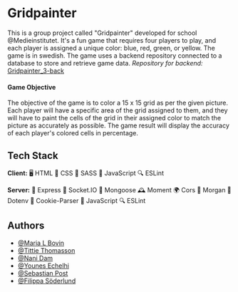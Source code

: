 
# Gridpainter
 
This is a group project called "Gridpainter" developed for school @Medieinstitutet. It's a fun game that requires four players to play, and each player is assigned a unique color: blue, red, green, or yellow. The game is in swedish. The game uses a backend repository connected to a database to store and retrieve game data. 
*Repository for backend:* 
[Gridpainter_3-back](https://github.com/tittieth/gridpainter_3-back)

#### Game Objective
The objective of the game is to color a 15 x 15 grid as per the given picture. Each player will have a specific area of the grid assigned to them, and they will have to paint the cells of the grid in their assigned color to match the picture as accurately as possible. The game result will display the accuracy of each player's colored cells in percentage. 


## Tech Stack

**Client:** 
🖥 HTML
🎨 CSS
💄 SASS
📜 JavaScript
🔍 ESLint


**Server:** 
🚀 Express
🤖 Socket.IO
🍃 Mongoose
🕰 Moment
🌍 Cors
📝 Morgan
🧩 Dotenv
🍪 Cookie-Parser
📜 JavaScript
🔍 ESLint



## Authors

- [@Maria L Bovin](https://github.com/MariaLBovin)
- [@Tittie Thomasson](https://github.com/tittieth)
- [@Nani Dam](https://github.com/nanidam)
- [@Younes Echelhi](https://github.com/YounesEch)
- [@Sebastian Post](https://github.com/ZynCitrus)
- [@Filippa Söderlund](https://github.com/Filippasoderlund)


